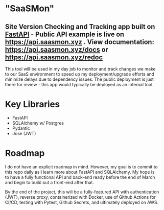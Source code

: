 # "SaaSMon"
## Site Version Checking and Tracking app built on [FastAPI](https://fastapi.tiangolo.com/) - Public API example is live on <https://api.saasmon.xyz> . View documentation: <https://api.saasmon.xyz/docs> or <https://api.saasmon.xyz/redoc>

This tool will be used in my day job to monitor and track changes we make to our SaaS environment to speed up my deployment/upgrade efforts and minimize delays due to dependency issues.  The public deployment is just there for review - this app would typically be deployed as an internal tool.

# Key Libraries
- FastAPI
- SQLAlchemy w/ Postgres
- Pydantic
- Jose (JWT)

# Roadmap
I do not have an explicit roadmap in mind. However, my goal is to commit to this repo daily as I learn more about FastAPI and SQLAlchemy.
My hope is to have a fully functional API and back-end ready before the end of March and begin to build out a front-end after that.

By the end of the project, this will be a fully-featured API with authentication (JWT), reverse proxy, containerized with Docker, use of Github Actions for CI/CD, testing with Pytest, Github Secrets, and ultimately deployed on AWS.

